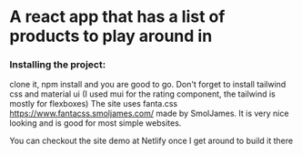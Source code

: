 # A react app that has a list of products to play around in
### Installing the project:
clone it, npm install and you are good to go. Don't forget to install tailwind css and material ui (I used mui for the rating component, the tailwind is mostly for flexboxes)
The site uses fanta.css https://www.fantacss.smoljames.com/ made by SmolJames. It is very nice looking and is good for most simple websites.

You can checkout the site demo at Netlify once I get around to build it there